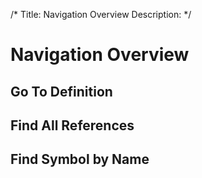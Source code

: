 /*
Title: Navigation Overview
Description: 
*/

# Navigation Overview

## Go To Definition

## Find All References

## Find Symbol by Name

